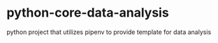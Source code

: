 # python-core-data-analysis
 python project that utilizes pipenv to provide template for data analysis
